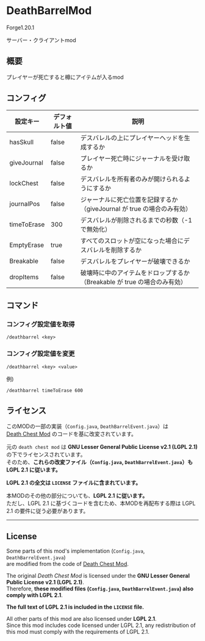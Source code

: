 # DeathBarrelMod
Forge1.20.1

サーバー・クライアントmod

## 概要
プレイヤーが死亡すると樽にアイテムが入るmod

## コンフィグ
| 設定キー	        | デフォルト値	 | 説明                                           |
|--------------|---------|----------------------------------------------|
| hasSkull	    | false	  | デスバレルの上にプレイヤーヘッドを生成するか                       |
| giveJournal  | false	  | プレイヤー死亡時にジャーナルを受け取るか                         |
| lockChest	   | false	  | デスバレルを所有者のみが開けられるようにするか                      |
| journalPos	  | false	  | ジャーナルに死亡位置を記録するか（giveJournal が true の場合のみ有効） |
| timeToErase	 | 300     | デスバレルが削除されるまでの秒数（-1 で無効化）                    |
| EmptyErase	  | true    | すべてのスロットが空になった場合にデスバレルを削除するか                 |
| Breakable	   | false   | デスバレルをプレイヤーが破壊できるか                           |
| dropItems	   | false   | 破壊時に中のアイテムをドロップするか（Breakable が true の場合のみ有効） |
## コマンド
### コンフィグ設定値を取得
```
/deathbarrel <key>
```
### コンフィグ設定値を変更
```
/deathbarrel <key> <value>
```
例)
```
/deathbarrel timeToErase 600
```

## ライセンス
このMODの一部の実装（`Config.java`, `DeathBarrelEvent.java`）は  
[Death Chest Mod](https://github.com/SmileycorpMC/death-chest/tree/1.19) のコードを基に改変されています。

元の `death chest mod` は **GNU Lesser General Public License v2.1 (LGPL 2.1)** の下でライセンスされています。  
そのため、**これらの改変ファイル（`Config.java`, `DeathBarrelEvent.java`）も LGPL 2.1 に従います。**

**LGPL 2.1 の全文は `LICENSE` ファイルに含まれています。**

本MODのその他の部分についても、**LGPL 2.1 に従います。**  
ただし、LGPL 2.1 に基づくコードを含むため、本MODを再配布する際は LGPL 2.1 の要件に従う必要があります。

---

## License
Some parts of this mod's implementation (`Config.java`, `DeathBarrelEvent.java`)  
are modified from the code of [Death Chest Mod](https://github.com/SmileycorpMC/death-chest/tree/1.19).

The original *Death Chest Mod* is licensed under the **GNU Lesser General Public License v2.1 (LGPL 2.1)**.  
Therefore, **these modified files (`Config.java`, `DeathBarrelEvent.java`) also comply with LGPL 2.1**.

**The full text of LGPL 2.1 is included in the `LICENSE` file.**

All other parts of this mod are also licensed under **LGPL 2.1**.  
Since this mod includes code licensed under LGPL 2.1, any redistribution of this mod must comply with the requirements of LGPL 2.1.

